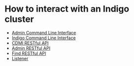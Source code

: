 How to interact with an Indigo cluster
======================================

* [Admin Command Line Interface](admin-cli)
* [Indigo Command Line Interface](indigo-cli)
* [CDMI RESTful API](cdmi_rest)
* [Admin RESTful API](admin_rest)
* [Find RESTful API](find_rest)
* [Listener](listener)
